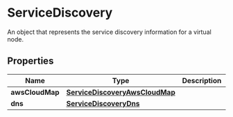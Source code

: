 

# ServiceDiscovery

An object that represents the service discovery information for a virtual node.

## Properties

| Name | Type | Description | Notes |
|------------ | ------------- | ------------- | -------------|
|**awsCloudMap** | [**ServiceDiscoveryAwsCloudMap**](ServiceDiscoveryAwsCloudMap.md) |  |  [optional] |
|**dns** | [**ServiceDiscoveryDns**](ServiceDiscoveryDns.md) |  |  [optional] |



